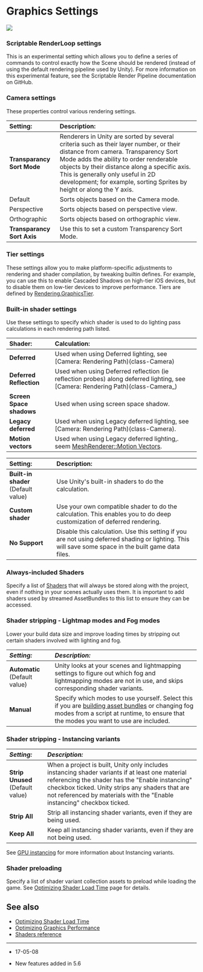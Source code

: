 ﻿# Graphics Settings

![](../uploads/Main/GraphicsSettings.png) 

### Scriptable RenderLoop settings

This is an experimental setting which allows you to define a series of commands to control exactly how the Scene should be rendered (instead of using the default rendering pipeline used by Unity). For more information on this experimental feature, see the Scriptable Render Pipeline documentation on GitHub.

### Camera settings

These properties control various rendering settings.

|**Setting:** |**Description:** |
|:---|:---|
|**Transparancy Sort Mode**| Renderers in Unity are sorted by several criteria such as their layer number, or their distance from camera. Transparency Sort Mode adds the ability to order renderable objects by their distance along a specific axis. This is generally only useful in 2D development; for example, sorting Sprites by height or along the Y axis.|
|Default| Sorts objects based on the Camera mode. |
|Perspective| Sorts objects based on perspective view.|
|Orthographic| Sorts objects based on orthographic view. |
|**Transparancy Sort Axis**| Use this to set a custom Transparency Sort Mode.|


### Tier settings
These settings allow you to make platform-specific adjustments to rendering and shader compilation, by tweaking builtin defines. For example, you can use this to enable Cascaded Shadows on high-tier iOS devices, but to disable them on low-tier devices to improve performance. Tiers are defined by [Rendering.GraphicsTier](ScriptRef:Rendering.GraphicsTier.html).


### Built-in shader settings


Use these settings to specify which shader is used to do lighting pass calculations in each rendering path listed.

|**Shader:** |**Calculation:** |
|:---|:---|
|__Deferred__|Used when using Deferred lighting, see [Camera: Rendering Path)(class-Camera) | 
|__Deferred Reflection__|Used when using Deferred reflection (ie reflection probes) along deferred lighting, see [Camera: Rendering Path)(class-Camera_) | 
|__Screen Space shadows__|Used when using screen space shadow.| 
|__Legacy deferred__|Used when using Legacy deferred lighting, see [Camera: Rendering Path)(class-Camera).| 
|__Motion vectors__|Used when using Legacy deferred lighting,. seem [MeshRenderer::Motion Vectors](class-MeshRenderer).| 

|**Setting:** |**Description:** |
|:---|:---|
|__Built-in shader__ (Default value)| Use Unity's built-in shaders to do the calculation. |
|__Custom shader__| Use your own compatible shader to do the calculation. This enables you to do deep customization of deferred rendering. |
|__No Support__| Disable this calculation. Use this setting if you are not using deferred shading or lighting. This will save some space in the built game data files. |

### Always-included Shaders

Specify a list of [Shaders](class-Shader) that will always be stored along with the project, even if nothing in your scenes actually uses them. It is important to add shaders used by streamed AssetBundles to this list to ensure they can be accessed.

### Shader stripping - Lightmap modes and Fog modes

Lower your build data size and improve loading times by stripping out certain shaders involved with lighting and fog.

|**_Setting:_** |**_Description:_** |
|:---|:---|
|__Automatic__ (Default value)| Unity looks at your scenes and lightmapping settings to figure out which fog and lightmapping modes are not in use, and skips corresponding shader variants. |
|__Manual__| Specify which modes to use yourself. Select this if you are [building asset bundles](BuildingAssetBundles) or changing fog modes from a script at runtime, to ensure that the modes you want to use are included. |

### Shader stripping - Instancing variants

|**_Setting:_** |**_Description:_** |
|:---|:---|
|__Strip Unused__ (Default value)| When a project is built, Unity only includes instancing shader variants if at least one material referencing the shader has the "Enable instancing" checkbox ticked. Unity strips any shaders that are not referenced by materials with the "Enable instancing" checkbox ticked.  |
|__Strip All__| Strip all instancing shader variants, even if they are being used.|
|__Keep All__| Keep all instancing shader variants, even if they are not being used.|

See [GPU instancing](GPUInstancing) for more information about Instancing variants.

### Shader preloading

Specify a list of shader variant collection assets to preload while loading the game. See [Optimizing Shader Load Time](OptimizingShaderLoadTime) page for details.


## See also

* [Optimizing Shader Load Time](OptimizingShaderLoadTime)
* [Optimizing Graphics Performance](OptimizingGraphicsPerformance)
* [Shaders reference](SL-Shader)

----

* <span class="page-edit">17-05-08 <!-- include IncludeTextAmendPageNoEdit --></span>

* <span class="page-history">New features added in 5.6</span><br/>


